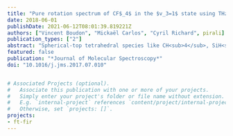 ```yaml
---
title: "Pure rotation spectrum of CF$_4$ in the $v_3=1$ state using THz synchrotron radiation"
date: 2018-06-01
publishDate: 2021-06-12T08:01:39.819221Z
authors: ["Vincent Boudon", "Mickaël Carlos", "Cyril Richard", pirali]
publication_types: ["2"]
abstract: "Spherical-top tetrahedral species like CH<sub>4</sub>, SiH<sub>4</sub>, CF<sub>4</sub>,... possess no permanent dipole moment. Therefore, probing their pure rotation spectrum is very challenging since only a very weak dipole moment can be induced by centrifugal distortion and/or rovibrational interaction. If some Q branch lines have been recorded thanks to microwave techniques, R branch lines in the THz region have been poorly explored until recently. In previous studies, we have reported the pure rotation THz spectrum of cold and hot band lines of methane recorded at the SOLEIL Synchrotron facility. Here, we present the first recorded THz spectrum of the R branch of CF<sub>4</sub>, a powerful greenhouse gas, in its $v_3=1$ state. This Fourier transform spectrum covers the R(20) to R(37) line clusters, in the 20-37 cm<sup>-1</sup> spectral range. It was recorded thanks to a 150 m multiple path cell at room temperature. We could estimate the vibration-induced dipole moment value and also include the recorded line positions in a global fit of many CF<sub>4</sub> transitions."
featured: false
publication: "*Journal of Molecular Spectroscopy*"
doi: "10.1016/j.jms.2017.07.010"


# Associated Projects (optional).
#   Associate this publication with one or more of your projects.
#   Simply enter your project's folder or file name without extension.
#   E.g. `internal-project` references `content/project/internal-project/index.md`.
#   Otherwise, set `projects: []`.
projects:
- ft-fir
---
```



